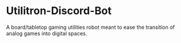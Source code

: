 # Utilitron-Discord-Bot
 A board/tabletop gaming utilities robot meant to ease the transition of analog games into digital spaces.
